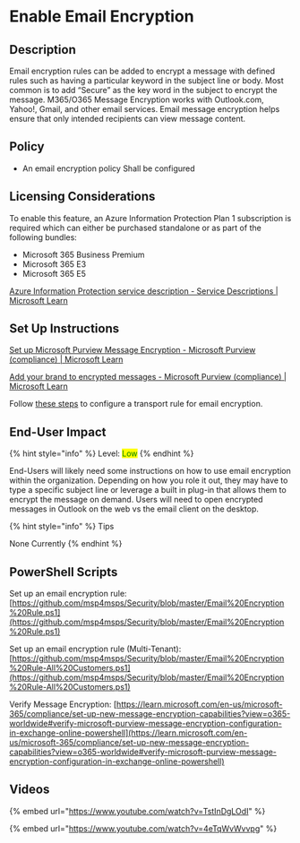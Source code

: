 # Enable Email Encryption

## Description

Email encryption rules can be added to encrypt a message with defined rules such as having a particular keyword in the subject line or body. Most common is to add “Secure” as the key word in the subject to encrypt the message. M365/O365 Message Encryption works with Outlook.com, Yahoo!, Gmail, and other email services. Email message encryption helps ensure that only intended recipients can view message content.

## Policy

* An email encryption policy Shall be configured

## Licensing Considerations

To enable this feature, an Azure Information Protection Plan 1 subscription is required which can either be purchased standalone or as part of the following bundles:

* Microsoft 365 Business Premium
* Microsoft 365 E3
* Microsoft 365 E5

[Azure Information Protection service description - Service Descriptions | Microsoft Learn](https://learn.microsoft.com/en-us/office365/servicedescriptions/azure-information-protection)

## Set Up Instructions

[Set up Microsoft Purview Message Encryption - Microsoft Purview (compliance) | Microsoft Learn](https://learn.microsoft.com/en-us/microsoft-365/compliance/set-up-new-message-encryption-capabilities?view=o365-worldwide)

[Add your brand to encrypted messages - Microsoft Purview (compliance) | Microsoft Learn](https://learn.microsoft.com/en-us/microsoft-365/compliance/add-your-organization-brand-to-encrypted-messages?view=o365-worldwide)

Follow [these steps](https://learn.microsoft.com/en-us/microsoft-365/compliance/define-mail-flow-rules-to-encrypt-email?view=o365-worldwide#create-mail-flow-rules-to-encrypt-email-messages-with-microsoft-purview-message-encryption) to configure a transport rule for email encryption.

## End-User Impact

{% hint style="info" %}
Level: <mark style="color:green;">Low</mark>
{% endhint %}

End-Users will likely need some instructions on how to use email encryption within the organization. Depending on how you role it out, they may have to type a specific subject line or leverage a built in plug-in that allows them to encrypt the message on demand. Users will need to open encrypted messages in Outlook on the web vs the email client on the desktop.

{% hint style="info" %}
Tips

None Currently
{% endhint %}

## PowerShell Scripts

Set up an email encryption rule: [https://github.com/msp4msps/Security/blob/master/Email%20Encryption%20Rule.ps1](https://github.com/msp4msps/Security/blob/master/Email%20Encryption%20Rule.ps1)

Set up an email encryption rule (Multi-Tenant): [https://github.com/msp4msps/Security/blob/master/Email%20Encryption%20Rule-All%20Customers.ps1](https://github.com/msp4msps/Security/blob/master/Email%20Encryption%20Rule-All%20Customers.ps1)

Verify Message Encryption: [https://learn.microsoft.com/en-us/microsoft-365/compliance/set-up-new-message-encryption-capabilities?view=o365-worldwide#verify-microsoft-purview-message-encryption-configuration-in-exchange-online-powershell](https://learn.microsoft.com/en-us/microsoft-365/compliance/set-up-new-message-encryption-capabilities?view=o365-worldwide#verify-microsoft-purview-message-encryption-configuration-in-exchange-online-powershell)

## Videos

{% embed url="https://www.youtube.com/watch?v=TstInDgLOdI" %}

{% embed url="https://www.youtube.com/watch?v=4eTqWvWvvpg" %}

